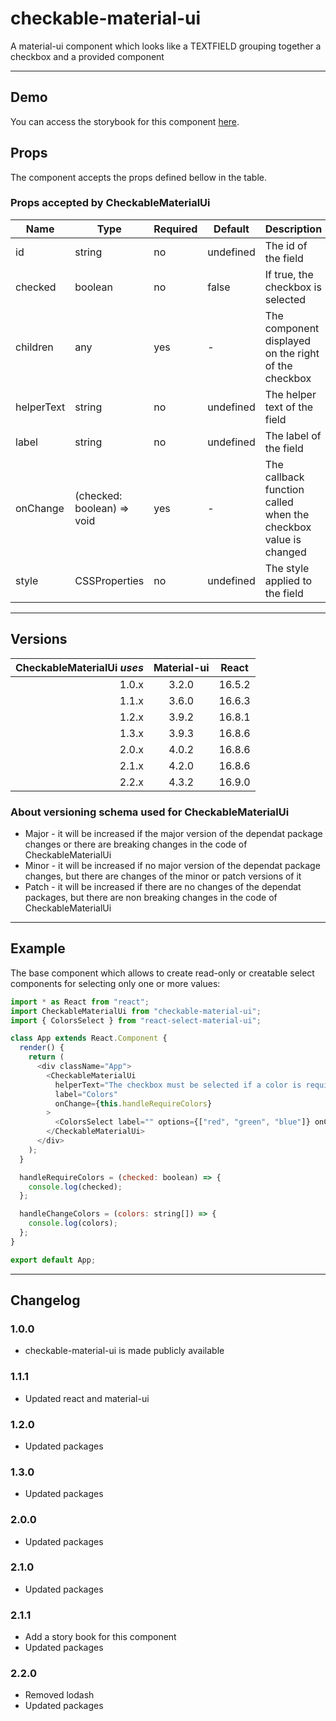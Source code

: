 # checkable-material-ui

A material-ui component which looks like a TEXTFIELD grouping together a checkbox and a provided component

---

## Demo

You can access the storybook for this component [here](https://iulian-radu-at.github.io/checkable-material-ui/).

## Props

The component accepts the props defined bellow in the table.

### Props accepted by CheckableMaterialUi

| Name       | Type                       | Required | Default   | Description                                                     |
|------------|----------------------------|----------|-----------|-----------------------------------------------------------------|
| id         | string                     | no       | undefined | The id of the field                                             |
| checked    | boolean                    | no       | false     | If true, the checkbox is selected                               |
| children   | any                        | yes      | -         | The component displayed on the right of the checkbox            |
| helperText | string                     | no       | undefined | The helper text of the field                                    |
| label      | string                     | no       | undefined | The label of the field                                          |
| onChange   | (checked: boolean) => void | yes      | -         | The callback function called when the checkbox value is changed |
| style      | CSSProperties              | no       | undefined | The style applied to the field                                  |

---

## Versions

| CheckableMaterialUi _uses_ | Material-ui | React  |
|---------------------------:|:-----------:|:------:|
|                      1.0.x |    3.2.0    | 16.5.2 |
|                      1.1.x |    3.6.0    | 16.6.3 |
|                      1.2.x |    3.9.2    | 16.8.1 |
|                      1.3.x |    3.9.3    | 16.8.6 |
|                      2.0.x |    4.0.2    | 16.8.6 |
|                      2.1.x |    4.2.0    | 16.8.6 |
|                      2.2.x |    4.3.2    | 16.9.0 |

### About versioning schema used for CheckableMaterialUi

- Major - it will be increased if the major version of the dependat package changes or there are breaking changes in the code of CheckableMaterialUi
- Minor - it will be increased if no major version of the dependat package changes, but there are changes of the minor or patch versions of it
- Patch - it will be increased if there are no changes of the dependat packages, but there are non breaking changes in the code of CheckableMaterialUi

---

## Example

The base component which allows to create read-only or creatable select components for selecting only one or more values:

```js
import * as React from "react";
import CheckableMaterialUi from "checkable-material-ui";
import { ColorsSelect } from "react-select-material-ui";

class App extends React.Component {
  render() {
    return (
      <div className="App">
        <CheckableMaterialUi
          helperText="The checkbox must be selected if a color is required"
          label="Colors"
          onChange={this.handleRequireColors}
        >
          <ColorsSelect label="" options={["red", "green", "blue"]} onChange={this.handleChangeColors} />
        </CheckableMaterialUi>
      </div>
    );
  }

  handleRequireColors = (checked: boolean) => {
    console.log(checked);
  };

  handleChangeColors = (colors: string[]) => {
    console.log(colors);
  };
}

export default App;
```

---

## Changelog

### 1.0.0

- checkable-material-ui is made publicly available

### 1.1.1

- Updated react and material-ui

### 1.2.0

- Updated packages

### 1.3.0

- Updated packages

### 2.0.0

- Updated packages

### 2.1.0

- Updated packages

### 2.1.1

- Add a story book for this component
- Updated packages

### 2.2.0

- Removed lodash
- Updated packages
